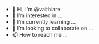- 👋 Hi, I’m @vaithiare
- 👀 I’m interested in ...
- 🌱 I’m currently learning ...
- 💞️ I’m looking to collaborate on ...
- 📫 How to reach me ...

<!---
vaithiare/vaithiare is a ✨ special ✨ repository because its `README.md` (this file) appears on your GitHub profile.
You can click the Preview link to take a look at your changes.
--->
